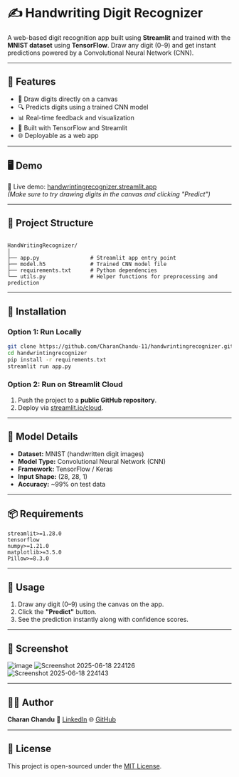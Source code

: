 
# ✍️ Handwriting Digit Recognizer

A web-based digit recognition app built using **Streamlit** and trained with the **MNIST dataset** using **TensorFlow**. Draw any digit (0–9) and get instant predictions powered by a Convolutional Neural Network (CNN).

---

## 📌 Features

- 🎨 Draw digits directly on a canvas
- 🔍 Predicts digits using a trained CNN model
- 📊 Real-time feedback and visualization
- 🧠 Built with TensorFlow and Streamlit
- 🌐 Deployable as a web app

---

## 🖥️ Demo

🧪 Live demo: [handwrintingrecognizer.streamlit.app](https://handwrintingrecognizer.streamlit.app/)  
*(Make sure to try drawing digits in the canvas and clicking "Predict")*

---

## 📁 Project Structure

```

HandWritingRecognizer/
│
├── app.py                # Streamlit app entry point
├── model.h5              # Trained CNN model file
├── requirements.txt      # Python dependencies
└── utils.py              # Helper functions for preprocessing and prediction

````

---

## 🚀 Installation

### Option 1: Run Locally

```bash
git clone https://github.com/CharanChandu-11/handwrintingrecognizer.git
cd handwrintingrecognizer
pip install -r requirements.txt
streamlit run app.py
````

### Option 2: Run on Streamlit Cloud

1. Push the project to a **public GitHub repository**.
2. Deploy via [streamlit.io/cloud](https://streamlit.io/cloud).

---

## 🧠 Model Details

* **Dataset:** MNIST (handwritten digit images)
* **Model Type:** Convolutional Neural Network (CNN)
* **Framework:** TensorFlow / Keras
* **Input Shape:** (28, 28, 1)
* **Accuracy:** \~99% on test data

---

## 📦 Requirements

```
streamlit>=1.28.0
tensorflow
numpy>=1.21.0
matplotlib>=3.5.0
Pillow>=8.3.0
```

---

## 🧰 Usage

1. Draw any digit (0–9) using the canvas on the app.
2. Click the **"Predict"** button.
3. See the prediction instantly along with confidence scores.

---

## 📸 Screenshot

![image](https://github.com/user-attachments/assets/0aaa0071-58ab-423a-995f-fa7131a044db)
![Screenshot 2025-06-18 224126](https://github.com/user-attachments/assets/e4082bf4-c3f3-46e4-925c-24b33b3b7e9e)
![Screenshot 2025-06-18 224143](https://github.com/user-attachments/assets/93ce3e4a-a3fc-4636-b9f9-9a6b6f728649)


---

## 👨‍💻 Author

**Charan Chandu**
🔗 [LinkedIn](www.linkedin.com/in/p-charanchandu-74951030b)
🌐 [GitHub](https://github.com/CharanChandu-11)

---

## 📜 License

This project is open-sourced under the [MIT License](LICENSE).

```

